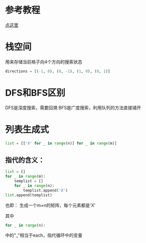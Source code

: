 # 参考教程
[点这里](https://leetcode-cn.com/problems/number-of-islands/solution/dfs-bfs-bing-cha-ji-python-dai-ma-java-dai-ma-by-l/)
# 栈空间
用来存储当前格子向4个方向的搜索状态
```python {.line-numbers}
directions = [(-1, 0), (0, -1), (1, 0), (0, 1)]
```
# DFS和BFS区别
DFS是深度搜索，需要回溯
BFS是广度搜索，利用队列的方法直接铺开
# 列表生成式
```python {.line-numbers}
list = [['X' for _ in range(n)] for _ in range(m)]
```
## 指代的含义：
```python {.line-numbers}
list = []
for _ in range(m):
    templist = []
    for _ in range(n):
        templist.append('X')
list.append(templist)
```
也即：
生成一个m×n的矩阵，每个元素都是'X'

其中
```python {.line-numbers}
for _ in range(n):
```
中的“_”相当于each，指代循环中的变量